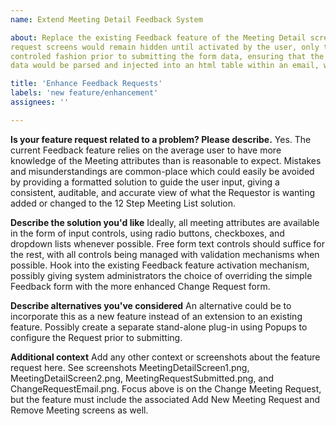 ```yaml
---
name: Extend Meeting Detail Feedback System

about: Replace the existing Feedback feature of the Meeting Detail screen (single-meetings.php) with an enhanced New or Change Request input screen. Similar to the old feedback screen, the new/change 
request screens would remain hidden until activated by the user, only then replacing the map view in the right side column of the Detail page. The input fields would be transformed by the user in a  
controled fashion prior to submitting the form data, ensuring that the website administrator receives a full set of accurate and auditable data with which to update the Meeting Information. The submitted 
data would be parsed and injected into an html table within an email, with changes highlighted in Red text for easy analysis and action by the system administrator. 

title: 'Enhance Feedback Requests'
labels: 'new feature/enhancement'
assignees: ''

---
```


**Is your feature request related to a problem? Please describe.**
Yes. The current Feedback feature relies on the average user to have more knowledge of the Meeting attributes than is reasonable to expect. Mistakes and misunderstandings are common-place which could 
easily be avoided by providing a formatted solution to guide the user input, giving a consistent, auditable, and accurate view of what the Requestor is wanting added or changed to the 12 Step Meeting
List solution. 

**Describe the solution you'd like**
Ideally, all meeting attributes are available in the form of input controls, using radio buttons, checkboxes, and dropdown lists whenever possible. Free form text controls should suffice for the rest,
with all controls being managed with validation mechanisms when possible. Hook into the existing Feedback feature activation mechanism, possibly giving system administrators the choice of overriding 
the simple Feedback form with the more enhanced Change Request form.

**Describe alternatives you've considered**
An alternative could be to incorporate this as a new feature instead of an extension to an existing feature. Possibly create a separate stand-alone plug-in using Popups to configure the Request prior
to submitting.

**Additional context**
Add any other context or screenshots about the feature request here.
See screenshots MeetingDetailScreen1.png, MeetingDetailScreen2.png, MeetingRequestSubmitted.png, and ChangeRequestEmail.png.
Focus above is on the Change Meeting Request, but the feature must include the associated Add New Meeting Request and Remove Meeting screens as well.

